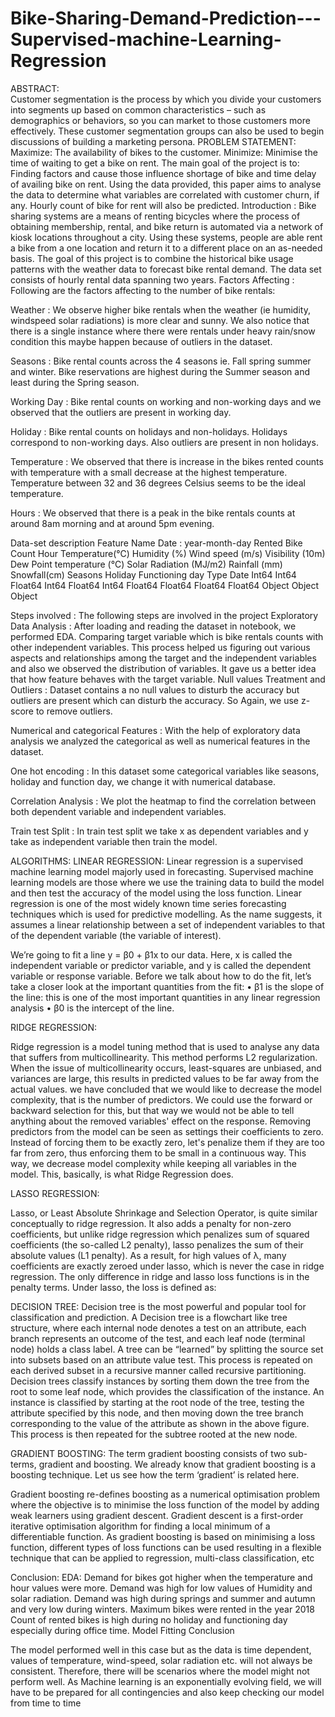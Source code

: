 # Bike-Sharing-Demand-Prediction---Supervised-machine-Learning-Regression


ABSTRACT:	
Customer segmentation is the process by which you divide your customers into segments up based on common characteristics – such as demographics or behaviors, so you can market to those customers more effectively. These customer segmentation groups can also be used to begin discussions of building a marketing persona.
PROBLEM STATEMENT:
Maximize: The availability of bikes to the customer.
Minimize: Minimise the time of waiting to get a bike on rent.
The main goal of the project is to:
Finding factors and cause those influence shortage of bike and time delay of availing bike on rent. Using the data provided, this paper aims to analyse the data to determine what variables are correlated with customer churn, if any. Hourly count of bike for rent will also be predicted. 
Introduction :
Bike sharing systems are a means of renting bicycles where the process of obtaining membership, rental, and bike return is automated via a network of kiosk locations throughout a city. Using these systems, people are able rent a bike from a one location and return it to a different place on an as-needed basis.
The goal of this project is to combine the historical bike usage patterns with the weather data to forecast bike rental demand. The data set consists of hourly rental data spanning two years. 
Factors Affecting :
Following are the factors affecting to the number of bike rentals:

Weather : We observe higher bike rentals when the weather (ie humidity, windspeed solar radiations) is more clear and sunny. We also notice that there is a single instance where there were rentals under heavy rain/snow condition this maybe happen because of outliers in the dataset.

Seasons : Bike rental counts across the 4 seasons ie. Fall spring summer and winter. Bike reservations are highest during the Summer season and least during the Spring season.

Working Day : Bike rental counts on working and non-working days and we observed that the outliers are present in working day.

Holiday : Bike rental counts on holidays and non-holidays. Holidays correspond to non-working days. Also outliers are present in non holidays.

Temperature : We observed that there is increase in the bikes rented counts with temperature with a small decrease at the highest temperature. Temperature between 32 and 36 degrees Celsius seems to be the ideal temperature.

Hours : We observed that there is a peak in the bike rentals counts at around 8am morning and at around 5pm evening. 

Data-set description
Feature Name
Date : year-month-day 
Rented Bike Count
Hour
Temperature(°C)
Humidity (%)
Wind speed (m/s)
Visibility (10m)
Dew Point temperature (°C)
Solar Radiation (MJ/m2)
Rainfall (mm)
Snowfall(cm)
Seasons
Holiday
Functioning day
Type
Date
Int64
Int64
Float64
Int64
Float64
Int64
Float64
Float64
Float64
Float64
Object
Object
Object



Steps involved :
The following steps are involved in the project
Exploratory Data Analysis : 
After loading and reading the dataset in notebook, we performed EDA. Comparing target variable which is bike rentals counts with other independent variables. This process helped us figuring out various aspects and relationships among the target and the independent variables and also we observed the distribution of variables. It gave us a better idea that how feature behaves with the target variable.
Null values Treatment and Outliers :
Dataset contains a no null values to disturb the accuracy but outliers are present which can disturb the accuracy. So Again,  we use z-score to remove outliers.

Numerical and categorical Features : With the help of exploratory data analysis we analyzed the categorical as well as numerical features in the dataset.

One hot encoding :
In this dataset some categorical variables like seasons, holiday and function day, we change it with numerical database.

Correlation Analysis :
We plot the heatmap to find  the correlation between both dependent variable and independent variables.

Train test Split :
In train test split we take x as dependent variables and y take as independent variable then train the model.

ALGORITHMS: 
LINEAR REGRESSION: 
Linear regression is a supervised machine learning model majorly used in forecasting. Supervised machine learning models are those where we use the training data to build the model and then test the accuracy of the model using the loss function.
Linear regression is one of the most widely known time series forecasting techniques which is used for predictive modelling. As the name suggests, it assumes a linear relationship between a set of independent variables to that of the dependent variable (the variable of interest).

We’re going to fit a line
 y = β0 + β1x 
to our data. Here, x is called the independent variable or predictor variable, and y is called the dependent variable or response variable. Before we talk about how to do the fit, let’s take a closer look at the important quantities from the fit:
• β1 is the slope of the line: this is one of the most important quantities in any linear regression analysis
• β0 is the intercept of the line.





 



RIDGE REGRESSION:

Ridge regression is a model tuning method that is used to analyse any data that suffers from multicollinearity. This method performs L2 regularization. When the issue of multicollinearity occurs, least-squares are unbiased, and variances are large, this results in predicted values to be far away from the actual values.
we have concluded that we would like to decrease the model complexity, that is the number of predictors. We could use the forward or backward selection for this, but that way we would not be able to tell anything about the removed variables' effect on the response. Removing predictors from the model can be seen as settings their coefficients to zero. Instead of forcing them to be exactly zero, let's penalize them if they are too far from zero, thus enforcing them to be small in a continuous way. This way, we decrease model complexity while keeping all variables in the model. This, basically, is what Ridge Regression does.

LASSO REGRESSION: 
 
Lasso, or Least Absolute Shrinkage and Selection Operator, is quite similar conceptually to ridge regression. It also adds a penalty for non-zero coefficients, but unlike ridge regression which penalizes sum of squared coefficients (the so-called L2 penalty), lasso penalizes the sum of their absolute values (L1 penalty). As a result, for high values of λ, many coefficients are exactly zeroed under lasso, which is never the case in ridge regression.
The only difference in ridge and lasso loss functions is in the penalty terms. Under lasso, the loss is defined as:






DECISION TREE:
Decision tree is the most powerful and popular tool for classification and prediction. A Decision tree is a flowchart like tree structure, where each internal node denotes a test on an attribute, each branch represents an outcome of the test, and each leaf node (terminal node) holds a class label. A tree can be “learned” by splitting the source set into subsets based on an attribute value test. This process is repeated on each derived subset in a recursive manner called recursive partitioning. Decision trees classify instances by sorting them down the tree from the root to some leaf node, which provides the classification of the instance. An instance is classified by starting at the root node of the tree, testing the attribute specified by this node, and then moving down the tree branch corresponding to the value of the attribute as shown in the above figure. This process is then repeated for the subtree rooted at the new node. 

GRADIENT BOOSTING:
The term gradient boosting consists of two sub-terms, gradient and boosting. We already know that gradient boosting is a boosting technique. Let us see how the term ‘gradient’ is related here.

Gradient boosting re-defines boosting as a numerical optimisation problem where the objective is to minimise the loss function of the model by adding weak learners using gradient descent. Gradient descent is a first-order iterative optimisation algorithm for finding a local minimum of a differentiable function. As gradient boosting is based on minimising a loss function, different types of loss functions can be used resulting in a flexible technique that can be applied to regression, multi-class classification, etc

Conclusion:
EDA:
Demand for bikes got higher when the temperature and hour values were more.
Demand was high for low values of Humidity and solar radiation.
Demand was high during springs and summer and autumn and very low during winters.
Maximum bikes were rented in the year 2018
Count of rented bikes is high during no holiday and functioning day especially during office time.
Model Fitting Conclusion

The model performed well in this case but as the data is time dependent, values of temperature, wind-speed, solar radiation etc. will not always be consistent. Therefore, there will be scenarios where the model might not perform well. As Machine learning is an exponentially evolving field, we will have to be prepared for all contingencies and also keep checking our model from time to time
